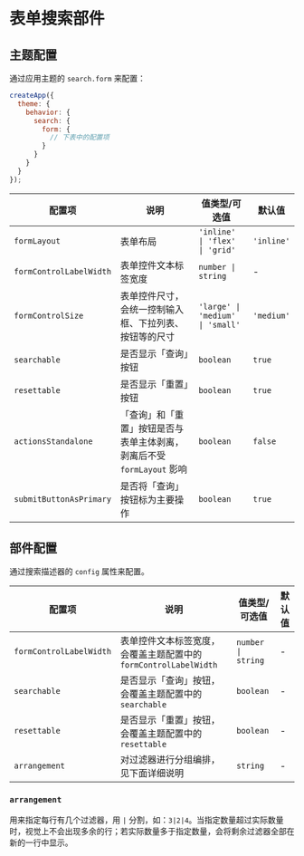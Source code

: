 # 表单搜索部件

## 主题配置

通过应用主题的 `search.form` 来配置：

```js
createApp({
  theme: {
    behavior: {
      search: {
        form: {
          // 下表中的配置项
        }
      }
    }
  }
});
```

| 配置项 | 说明 | 值类型/可选值 | 默认值 |
| --- | --- | --- | --- |
| `formLayout` | 表单布局 | `'inline' \| 'flex' \| 'grid'` | `'inline'` |
| `formControlLabelWidth` | 表单控件文本标签宽度 | `number \| string` | - |
| `formControlSize` | 表单控件尺寸，会统一控制输入框、下拉列表、按钮等的尺寸 | `'large' \| 'medium' \| 'small'` | `'medium'` |
| `searchable` | 是否显示「查询」按钮 | `boolean` | `true` |
| `resettable` | 是否显示「重置」按钮 | `boolean` | `true` |
| `actionsStandalone` | 「查询」和「重置」按钮是否与表单主体剥离，剥离后不受 `formLayout` 影响 | `boolean` | `false` |
| `submitButtonAsPrimary` | 是否将「查询」按钮标为主要操作 | `boolean` | `true` |

## 部件配置

通过搜索描述器的 `config` 属性来配置。

| 配置项 | 说明 | 值类型/可选值 | 默认值 |
| --- | --- | --- | --- |
| `formControlLabelWidth` | 表单控件文本标签宽度，会覆盖主题配置中的 `formControlLabelWidth` | `number \| string` | - |
| `searchable` | 是否显示「查询」按钮，会覆盖主题配置中的 `searchable` | `boolean` | - |
| `resettable` | 是否显示「重置」按钮，会覆盖主题配置中的 `resettable` | `boolean` | - |
| `arrangement` | 对过滤器进行分组编排，见下面详细说明 | `string` | - |

### `arrangement`

用来指定每行有几个过滤器，用 `|` 分割，如：`3|2|4`。当指定数量超过实际数量时，视觉上不会出现多余的行；若实际数量多于指定数量，会将剩余过滤器全部在新的一行中显示。
